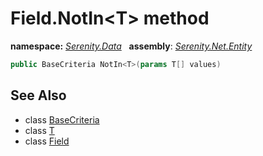 # Field.NotIn&lt;T&gt; method
**namespace:** *[Serenity.Data](../../README.md#serenity.data-namespace)*   **assembly**: *[Serenity.Net.Entity](../../README.md)*

```csharp
public BaseCriteria NotIn<T>(params T[] values)
```

## See Also

* class [BaseCriteria](../Serenity.Net.Data/../BaseCriteria.md)
* class [T](../Serenity.Net.Entity/../Field.T.md)
* class [Field](../Field.md)
